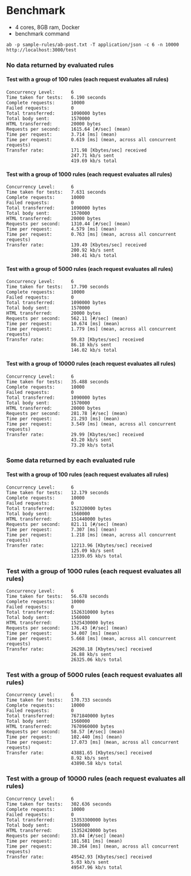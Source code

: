 # Benchmark

  * 4 cores, 8GB ram, Docker
  * benchmark command

```
ab -p sample-rules/ab-post.txt -T application/json -c 6 -n 10000 http://localhost:3000/test
```

### No data returned by evaluated rules

#### Test with a group of 100 rules (each request evaluates all rules)
```
Concurrency Level:      6
Time taken for tests:   6.190 seconds
Complete requests:      10000
Failed requests:        0
Total transferred:      1090000 bytes
Total body sent:        1570000
HTML transferred:       20000 bytes
Requests per second:    1615.64 [#/sec] (mean)
Time per request:       3.714 [ms] (mean)
Time per request:       0.619 [ms] (mean, across all concurrent requests)
Transfer rate:          171.98 [Kbytes/sec] received
                        247.71 kb/s sent
                        419.69 kb/s total
```

#### Test with a group of 1000 rules (each request evaluates all rules)
```
Concurrency Level:      6
Time taken for tests:   7.631 seconds
Complete requests:      10000
Failed requests:        0
Total transferred:      1090000 bytes
Total body sent:        1570000
HTML transferred:       20000 bytes
Requests per second:    1310.44 [#/sec] (mean)
Time per request:       4.579 [ms] (mean)
Time per request:       0.763 [ms] (mean, across all concurrent requests)
Transfer rate:          139.49 [Kbytes/sec] received
                        200.92 kb/s sent
                        340.41 kb/s total
```

#### Test with a group of 5000 rules (each request evaluates all rules)
```
Concurrency Level:      6
Time taken for tests:   17.790 seconds
Complete requests:      10000
Failed requests:        0
Total transferred:      1090000 bytes
Total body sent:        1570000
HTML transferred:       20000 bytes
Requests per second:    562.11 [#/sec] (mean)
Time per request:       10.674 [ms] (mean)
Time per request:       1.779 [ms] (mean, across all concurrent requests)
Transfer rate:          59.83 [Kbytes/sec] received
                        86.18 kb/s sent
                        146.02 kb/s total
```

#### Test with a group of 10000 rules (each request evaluates all rules)
```
Concurrency Level:      6
Time taken for tests:   35.488 seconds
Complete requests:      10000
Failed requests:        0
Total transferred:      1090000 bytes
Total body sent:        1570000
HTML transferred:       20000 bytes
Requests per second:    281.78 [#/sec] (mean)
Time per request:       21.293 [ms] (mean)
Time per request:       3.549 [ms] (mean, across all concurrent requests)
Transfer rate:          29.99 [Kbytes/sec] received
                        43.20 kb/s sent
                        73.20 kb/s total
```

### Some data returned by each evaluated rule

#### Test with a group of 100 rules (each request evaluates all rules)
```
Concurrency Level:      6
Time taken for tests:   12.179 seconds
Complete requests:      10000
Failed requests:        0
Total transferred:      152320000 bytes
Total body sent:        1560000
HTML transferred:       151440000 bytes
Requests per second:    821.11 [#/sec] (mean)
Time per request:       7.307 [ms] (mean)
Time per request:       1.218 [ms] (mean, across all concurrent requests)
Transfer rate:          12213.96 [Kbytes/sec] received
                        125.09 kb/s sent
                        12339.05 kb/s total
```

### Test with a group of 1000 rules (each request evaluates all rules)
```
Concurrency Level:      6
Time taken for tests:   56.678 seconds
Complete requests:      10000
Failed requests:        0
Total transferred:      1526310000 bytes
Total body sent:        1560000
HTML transferred:       1525430000 bytes
Requests per second:    176.43 [#/sec] (mean)
Time per request:       34.007 [ms] (mean)
Time per request:       5.668 [ms] (mean, across all concurrent requests)
Transfer rate:          26298.18 [Kbytes/sec] received
                        26.88 kb/s sent
                        26325.06 kb/s total
```

### Test with a group of 5000 rules (each request evaluates all rules)
```
Concurrency Level:      6
Time taken for tests:   170.733 seconds
Complete requests:      10000
Failed requests:        0
Total transferred:      7671840000 bytes
Total body sent:        1560000
HTML transferred:       7670960000 bytes
Requests per second:    58.57 [#/sec] (mean)
Time per request:       102.440 [ms] (mean)
Time per request:       17.073 [ms] (mean, across all concurrent requests)
Transfer rate:          43881.65 [Kbytes/sec] received
                        8.92 kb/s sent
                        43890.58 kb/s total
```

### Test with a group of 10000 rules (each request evaluates all rules)
```
Concurrency Level:      6
Time taken for tests:   302.636 seconds
Complete requests:      10000
Failed requests:        0
Total transferred:      15353300000 bytes
Total body sent:        1560000
HTML transferred:       15352420000 bytes
Requests per second:    33.04 [#/sec] (mean)
Time per request:       181.581 [ms] (mean)
Time per request:       30.264 [ms] (mean, across all concurrent requests)
Transfer rate:          49542.93 [Kbytes/sec] received
                        5.03 kb/s sent
                        49547.96 kb/s total
 ```
